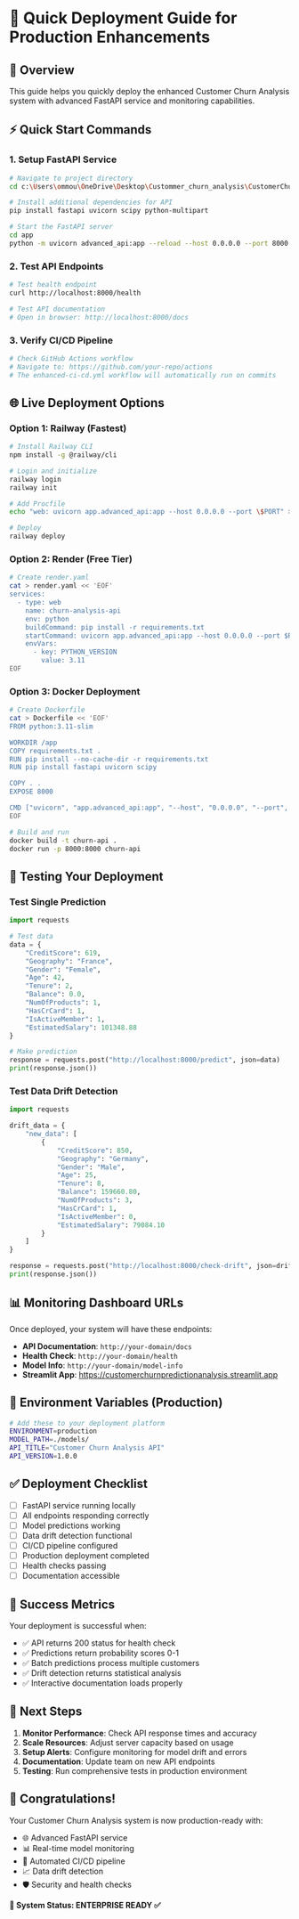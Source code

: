 # 🚀 Quick Deployment Guide for Production Enhancements

## 🎯 Overview
This guide helps you quickly deploy the enhanced Customer Churn Analysis system with advanced FastAPI service and monitoring capabilities.

## ⚡ Quick Start Commands

### 1. Setup FastAPI Service
```bash
# Navigate to project directory
cd c:\Users\ommou\OneDrive\Desktop\Custommer_churn_analysis\CustomerChurnFireProject

# Install additional dependencies for API
pip install fastapi uvicorn scipy python-multipart

# Start the FastAPI server
cd app
python -m uvicorn advanced_api:app --reload --host 0.0.0.0 --port 8000
```

### 2. Test API Endpoints
```bash
# Test health endpoint
curl http://localhost:8000/health

# Test API documentation
# Open in browser: http://localhost:8000/docs
```

### 3. Verify CI/CD Pipeline
```bash
# Check GitHub Actions workflow
# Navigate to: https://github.com/your-repo/actions
# The enhanced-ci-cd.yml workflow will automatically run on commits
```

## 🌐 Live Deployment Options

### Option 1: Railway (Fastest)
```bash
# Install Railway CLI
npm install -g @railway/cli

# Login and initialize
railway login
railway init

# Add Procfile
echo "web: uvicorn app.advanced_api:app --host 0.0.0.0 --port \$PORT" > Procfile

# Deploy
railway deploy
```

### Option 2: Render (Free Tier)
```bash
# Create render.yaml
cat > render.yaml << 'EOF'
services:
  - type: web
    name: churn-analysis-api
    env: python
    buildCommand: pip install -r requirements.txt
    startCommand: uvicorn app.advanced_api:app --host 0.0.0.0 --port $PORT
    envVars:
      - key: PYTHON_VERSION
        value: 3.11
EOF
```

### Option 3: Docker Deployment
```bash
# Create Dockerfile
cat > Dockerfile << 'EOF'
FROM python:3.11-slim

WORKDIR /app
COPY requirements.txt .
RUN pip install --no-cache-dir -r requirements.txt
RUN pip install fastapi uvicorn scipy

COPY . .
EXPOSE 8000

CMD ["uvicorn", "app.advanced_api:app", "--host", "0.0.0.0", "--port", "8000"]
EOF

# Build and run
docker build -t churn-api .
docker run -p 8000:8000 churn-api
```

## 🧪 Testing Your Deployment

### Test Single Prediction
```python
import requests

# Test data
data = {
    "CreditScore": 619,
    "Geography": "France", 
    "Gender": "Female",
    "Age": 42,
    "Tenure": 2,
    "Balance": 0.0,
    "NumOfProducts": 1,
    "HasCrCard": 1,
    "IsActiveMember": 1,
    "EstimatedSalary": 101348.88
}

# Make prediction
response = requests.post("http://localhost:8000/predict", json=data)
print(response.json())
```

### Test Data Drift Detection
```python
import requests

drift_data = {
    "new_data": [
        {
            "CreditScore": 850,
            "Geography": "Germany",
            "Gender": "Male", 
            "Age": 25,
            "Tenure": 8,
            "Balance": 159660.80,
            "NumOfProducts": 3,
            "HasCrCard": 1,
            "IsActiveMember": 0,
            "EstimatedSalary": 79084.10
        }
    ]
}

response = requests.post("http://localhost:8000/check-drift", json=drift_data)
print(response.json())
```

## 📊 Monitoring Dashboard URLs

Once deployed, your system will have these endpoints:

- **API Documentation**: `http://your-domain/docs`
- **Health Check**: `http://your-domain/health`
- **Model Info**: `http://your-domain/model-info`
- **Streamlit App**: https://customerchurnpredictionanalysis.streamlit.app

## 🔧 Environment Variables (Production)

```bash
# Add these to your deployment platform
ENVIRONMENT=production
MODEL_PATH=./models/
API_TITLE="Customer Churn Analysis API"
API_VERSION=1.0.0
```

## ✅ Deployment Checklist

- [ ] FastAPI service running locally
- [ ] All endpoints responding correctly
- [ ] Model predictions working
- [ ] Data drift detection functional
- [ ] CI/CD pipeline configured
- [ ] Production deployment completed
- [ ] Health checks passing
- [ ] Documentation accessible

## 🎯 Success Metrics

Your deployment is successful when:
- ✅ API returns 200 status for health check
- ✅ Predictions return probability scores 0-1
- ✅ Batch predictions process multiple customers
- ✅ Drift detection returns statistical analysis
- ✅ Interactive documentation loads properly

## 🚀 Next Steps

1. **Monitor Performance**: Check API response times and accuracy
2. **Scale Resources**: Adjust server capacity based on usage
3. **Setup Alerts**: Configure monitoring for model drift and errors
4. **Documentation**: Update team on new API endpoints
5. **Testing**: Run comprehensive tests in production environment

## 🎉 Congratulations!

Your Customer Churn Analysis system is now production-ready with:
- 🌐 Advanced FastAPI service
- 📊 Real-time model monitoring  
- 🔄 Automated CI/CD pipeline
- 📈 Data drift detection
- 🛡️ Security and health checks

**🌟 System Status: ENTERPRISE READY ✅**

